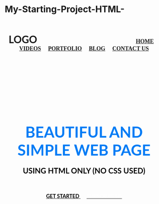 # My-Starting-Project-HTML-
<!DOCTYPE html>
<html lang="en">

<head>
    <meta charset="utf-8">
    <title>
        beautiful and simple website using html only -- fullywrold web tutorials
    </title>
</head>

<body background="1.jpg" link="#000" alink="#017bf5" vlink="#000">
    <br />
    <h3 align="center">
        <font face="Lato" size="6">LOGO</font>
        &nbsp;&nbsp;&nbsp;&nbsp;&nbsp;&nbsp;&nbsp;&nbsp;&nbsp;&nbsp;&nbsp;&nbsp;&nbsp;&nbsp;&nbsp;&nbsp;&nbsp;&nbsp;&nbsp; &nbsp;&nbsp;&nbsp;&nbsp;&nbsp;&nbsp;&nbsp;&nbsp;&nbsp;&nbsp;&nbsp;&nbsp;&nbsp;&nbsp;&nbsp;&nbsp;&nbsp;&nbsp;&nbsp; &nbsp;&nbsp;&nbsp;&nbsp;&nbsp;&nbsp;&nbsp;&nbsp;&nbsp;&nbsp;&nbsp;&nbsp;&nbsp;&nbsp;&nbsp;&nbsp;&nbsp;&nbsp;&nbsp;
        &nbsp;&nbsp;&nbsp;&nbsp;&nbsp;&nbsp;&nbsp;&nbsp;&nbsp;&nbsp;&nbsp;&nbsp;&nbsp;&nbsp;&nbsp;&nbsp;&nbsp;&nbsp;&nbsp;
        <font face="cinzel" size="4">
            <a href="#">HOME</a>&nbsp;&nbsp;&nbsp;&nbsp;
            <a href="#">VIDEOS</a>&nbsp;&nbsp;&nbsp;&nbsp;
            <a href="#">PORTFOLIO</a>&nbsp;&nbsp;&nbsp;&nbsp;
            <a href="#">BLOG</a>&nbsp;&nbsp;&nbsp;&nbsp;
            <a href="#">CONTACT US</a>
        </font>
    </h3>
    <br /><br /><br /><br /><br /><br /><br /><br /><br /><br />
    <h1 align="center">
        <font face="Lato" color="#017bf5" size="7">
            BEAUTIFUL AND SIMPLE WEB PAGE
        </font>
    </h1>
    <h3 align="center">
        <font face="Lato" color="#000" size="5">
            USING HTML ONLY (NO CSS USED)
        </font>
    </h3>
    <br />
    <h3 align="center">
        <a href="#">
            <font face="Lato" color="#000">GET STARTED</font>
        </a>&nbsp;&nbsp;&nbsp;&nbsp;
        <a href="#">
            <font face="Lato" color="#fff">SUBSCRIBE US</font>
        </a>
    </h3>
</body>

</html>
